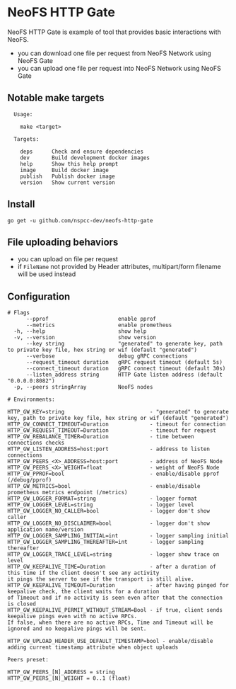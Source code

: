 # NeoFS HTTP Gate

NeoFS HTTP Gate is example of tool that provides basic interactions with NeoFS.

- you can download one file per request from NeoFS Network using NeoFS Gate
- you can upload one file per request into NeoFS Network using NeoFS Gate 

## Notable make targets

```
  Usage:

    make <target>

  Targets:

    deps      Check and ensure dependencies
    dev       Build development docker images
    help      Show this help prompt
    image     Build docker image
    publish   Publish docker image
    version   Show current version
```

## Install

```go get -u github.com/nspcc-dev/neofs-http-gate```

## File uploading behaviors

- you can upload on file per request
- if `FileName` not provided by Header attributes, multipart/form filename will be used instead

## Configuration

```
# Flags
      --pprof                      enable pprof
      --metrics                    enable prometheus
  -h, --help                       show help
  -v, --version                    show version
      --key string                 "generated" to generate key, path to private key file, hex string or wif (default "generated")
      --verbose                    debug gRPC connections
      --request_timeout duration   gRPC request timeout (default 5s)
      --connect_timeout duration   gRPC connect timeout (default 30s)
      --listen_address string      HTTP Gate listen address (default "0.0.0.0:8082")
  -p, --peers stringArray          NeoFS nodes

# Environments:

HTTP_GW_KEY=string                           - "generated" to generate key, path to private key file, hex string or wif (default "generated")
HTTP_GW_CONNECT_TIMEOUT=Duration             - timeout for connection
HTTP_GW_REQUEST_TIMEOUT=Duration             - timeout for request
HTTP_GW_REBALANCE_TIMER=Duration             - time between connections checks
HTTP_GW_LISTEN_ADDRESS=host:port             - address to listen connections
HTTP_GW_PEERS_<X>_ADDRESS=host:port          - address of NeoFS Node
HTTP_GW_PEERS_<X>_WEIGHT=float               - weight of NeoFS Node
HTTP_GW_PPROF=bool                           - enable/disable pprof (/debug/pprof)
HTTP_GW_METRICS=bool                         - enable/disable prometheus metrics endpoint (/metrics)
HTTP_GW_LOGGER_FORMAT=string                 - logger format
HTTP_GW_LOGGER_LEVEL=string                  - logger level
HTTP_GW_LOGGER_NO_CALLER=bool                - logger don't show caller
HTTP_GW_LOGGER_NO_DISCLAIMER=bool            - logger don't show application name/version
HTTP_GW_LOGGER_SAMPLING_INITIAL=int          - logger sampling initial
HTTP_GW_LOGGER_SAMPLING_THEREAFTER=int       - logger sampling thereafter
HTTP_GW_LOGGER_TRACE_LEVEL=string            - logger show trace on level
HTTP_GW_KEEPALIVE_TIME=Duration              - аfter a duration of this time if the client doesn't see any activity
it pings the server to see if the transport is still alive. 
HTTP_GW_KEEPALIVE_TIMEOUT=Duration           - after having pinged for keepalive check, the client waits for a duration
of Timeout and if no activity is seen even after that the connection is closed
HTTP_GW_KEEPALIVE_PERMIT_WITHOUT_STREAM=Bool - if true, client sends keepalive pings even with no active RPCs.
If false, when there are no active RPCs, Time and Timeout will be ignored and no keepalive pings will be sent.

HTTP_GW_UPLOAD_HEADER_USE_DEFAULT_TIMESTAMP=bool - enable/disable adding current timestamp attribute when object uploads

Peers preset:

HTTP_GW_PEERS_[N]_ADDRESS = string
HTTP_GW_PEERS_[N]_WEIGHT = 0..1 (float)
```